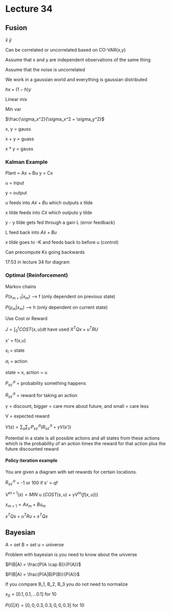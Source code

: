 # Lecture 34

## Fusion

$\bar{x}$ $\bar{y}$

Can be correlated or uncorrelated based on CO-VAR(x,y)

Assume that x and y are independent observations of the same thing

Assume that the noise is uncorrelated

We work in a gaussian world and everything is gaussian distributed

$hx + (1-h)y$

Linear mix

Min var

$\frac{\sigma_x^2}{\sigma_x^2 + \sigma_y^2}$

x, y = gauss

x + y  = guass

x * y = gauss

### Kalman Example

Plant = Ax + Bu 
    y = Cx

u = input

y = output

u feeds into $A \widetilde{x} + B u$ which outputs x tilde

x tilde feeds into $C \widetilde{x}$ which outputs y tilde

y - y tilde gets fed through a gain L (error feedback)

L feed back into $A \widetilde{x} + B u$

x tilde goes to -K and feeds back to before u (control)

Can precompute Ks going backwards

17:53 in lecture 34 for diagram

### Optimal (Reinforcement)

Markov chains

$P(x_{m+1} |x_m)$ --> f (only dependent on previous state)

$P(y_m | x_m)$ --> h (only dependent on current state)

Use Cost or Reward

$J = \int_0^t COST(x,u) dt$ have used $X^TQx + u^T R U$

x' = f(x,u)

$s_i$ = state

$a_i$ = action

state = x, action = u

$P_{s s'}^a$ = probability something happens

$R_{s s'}^a$ = reward for taking an action

$\gamma$ = discount, bigger = care more about future, and small = care less

V = expected reward

$V(s) = \sum_a \sum_{s'} P_{s s'}^a (R_{s s'}^a + \gamma V(s'))$

Potential in a state is all possible actions and all states from these actions which is the probability of an action times the reward for that action plus the future discounted reward

#### Policy iteration example

You are given a diagram with set rewards for certain locations.

$R_{s s'}^a$ = -1 or 100 if s' = qf

$V^{m+1}(s) = MIN \text{ u } (COST(s,u) + \gamma V^m( f(x,u) ))$

$x_{m+1} = A x_m + B u_m$

$x^T Q x + u^T R u + x^T Q x$

## Bayesian

A = set
B = set
u = universe

Problem with bayesian is you need to know about the universe

$P(B|A) = \frac{P(A \cap B)}{P(A)}$

$P(B|A) = \frac{P(A|B)P(B)}{P(A)}$

If you compare B_1, B_2, B_3 you do not need to normalize

$x_0 = [0.1, 0.1, ... 0.1]$ for 10

$P(G|X) = [0, 0, 0.3, 0.3, 0, 0, 0.3]$ for 10
